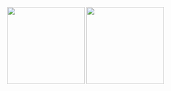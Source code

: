 <div align="center">
	<img height="180em" src="https://github-readme-stats.vercel.app/api?username=gone2808&show_icons=true&hide_border=true&&count_private=true&include_all_commits=true&theme=onmi"/>
	<img height="180em" src="https://github-readme-stats.vercel.app/api/top-langs/?username=gone2808&theme=onmi&show_icons=true&hide_border=true&layout=compact&langs_count=6"/>
</div>
